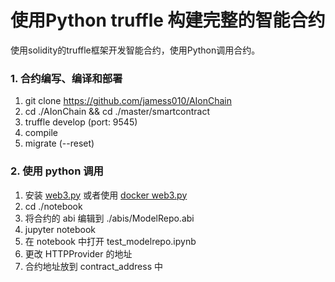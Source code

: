 # 使用Python truffle 构建完整的智能合约
使用solidity的truffle框架开发智能合约，使用Python调用合约。


### 1. 合约编写、编译和部署

1. git clone https://github.com/jamess010/AIonChain
2. cd ./AIonChain && cd ./master/smartcontract
3. truffle develop (port: 9545)
4. compile
5. migrate (--reset)

### 2. 使用 python 调用
1. 安装 [web3.py](https://github.com/ethereum/web3.py) 或者使用 [docker web3.py](https://github.com/jamess010/AIOpen/tree/master/data/blockchain/docker-web3-python)
2. cd ./notebook
3. 将合约的 abi 编辑到 ./abis/ModelRepo.abi
4. jupyter notebook
5. 在 notebook 中打开 test_modelrepo.ipynb
6. 更改 HTTPProvider 的地址
7. 合约地址放到 contract_address 中
